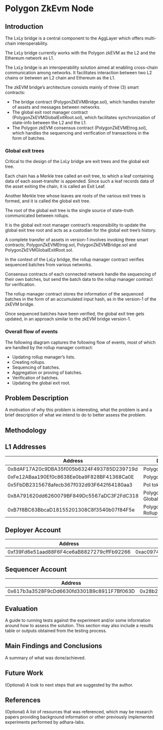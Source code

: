 # Polygon ZkEvm Node

## Introduction

The LxLy bridge is a central component to the AggLayer which offers multi-chain interoperability.

The LxLy bridge currently works with the Polygon zkEVM as the L2 and the Ethereum network as L1.

The LxLy bridge is an interoperability solution aimed at enabling cross-chain communication among networks. It facilitates interaction between two L2 chains or between an L2 chain and Ethereum as the L1.

The zkEVM bridge’s architecture consists mainly of three (3) smart contracts:

- The bridge contract (PolygonZkEVMBridge.sol), which handles transfer of assets and messages between networks.
- The global exit root manager contract (PolygonZkEVMGlobalExitRoot.sol), which facilitates synchronization of state-info between the L2 and the L1.
- The Polygon zkEVM consensus contract (PolygonZkEVMEtrog.sol), which handles the sequencing and verification of transactions in the form of batches.

### Global exit trees

Critical to the design of the LxLy bridge are exit trees and the global exit tree.

Each chain has a Merkle tree called an exit tree, to which a leaf containing data of each asset-transfer is appended. Since such a leaf records data of the asset exiting the chain, it is called an Exit Leaf.

Another Merkle tree whose leaves are roots of the various exit trees is formed, and it is called the global exit tree.

The root of the global exit tree is the single source of state-truth communicated between rollups.

It is the global exit root manager contract’s responsibility to update the global exit tree root and acts as a custodian for the global exit tree’s history.

A complete transfer of assets in version-1 involves invoking three smart contracts; PolygonZkEVMEtrog.sol, PolygonZkEVMBridge.sol and PolygonZkEVMGlobalExitRoot.sol.

In the context of the LxLy bridge, the rollup manager contract verifies sequenced batches from various networks.

Consensus contracts of each connected network handle the sequencing of their own batches, but send the batch data to the rollup manager contract for verification.

The rollup manager contract stores the information of the sequenced batches in the form of an accumulated input hash, as in the version-1 of the zkEVM bridge.

Once sequenced batches have been verified, the global exit tree gets updated, in an approach similar to the zkEVM bridge version-1.

### Overall flow of events
The following diagram captures the following flow of events, most of which are handled by the rollup manager contract:

- Updating rollup manager’s lists.
- Creating rollups.
- Sequencing of batches.
- Aggregation or proving of batches.
- Verification of batches.
- Updating the global exit root.

## Problem Description

A motivation of why this problem is interesting, what the problem is and a brief description of what we intend to do to better assess the problem.

## Methodology

## L1 Addresses

| Address                                    | Description                    |
|--------------------------------------------|--------------------------------|
| 0x8dAF17A20c9DBA35f005b6324F493785D239719d | Polygon ZKEVM                  |
| 0xFe12ABaa190Ef0c8638Ee0ba9F828BF41368Ca0E | Polygon Bridge                 |
| 0x5FbDB2315678afecb367f032d93F642f64180aa3 | Pol token                      |
| 0x8A791620dd6260079BF849Dc5567aDC3F2FdC318 | Polygon GlobalExitRootManager  |
| 0xB7f8BC63BbcaD18155201308C8f3540b07f84F5e | Polygon RollupManager          |

## Deployer Account

| Address                                    | Private Key                                                        |
|--------------------------------------------|--------------------------------------------------------------------|
| 0xf39Fd6e51aad88F6F4ce6aB8827279cffFb92266 | 0xac0974bec39a17e36ba4a6b4d238ff944bacb478cbed5efcae784d7bf4f2ff80 |

## Sequencer Account

| Address                                    | Private Key                                                        |
|--------------------------------------------|--------------------------------------------------------------------|
| 0x617b3a3528F9cDd6630fd3301B9c8911F7Bf063D | 0x28b2b0318721be8c8339199172cd7cc8f5e273800a35616ec893083a4b32c02e |


## Evaluation

A guide to running tests against the experiment and/or some information around how to assess the solution. This section may also include a results table or outputs obtained from the testing process.

## Main Findings and Conclusions

A summary of what was done/achieved.

## Future Work

(Optional) A look to next steps that are suggested by the author.

## References

(Optional) A list of resources that was referenced, which may be research papers providing background information or other previously implemented experiments performed by adhara-labs. 
